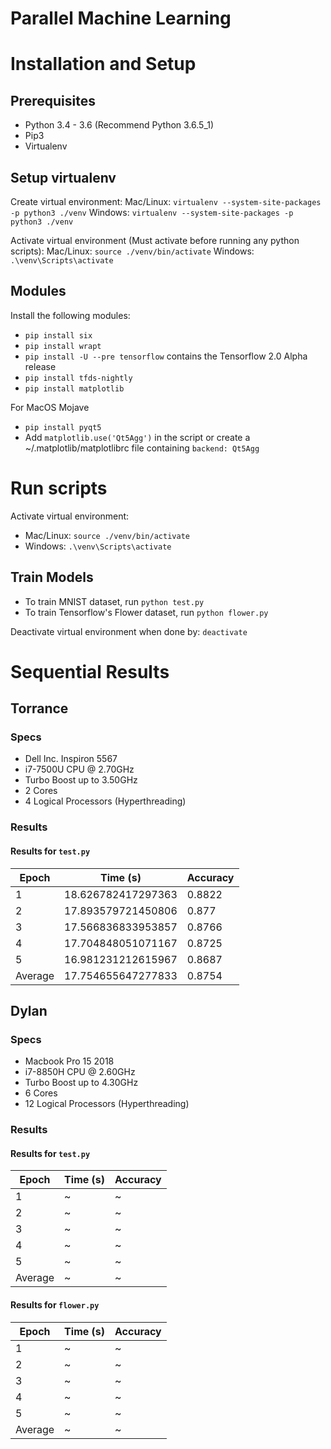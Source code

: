 # Parallel Machine Learning

# Installation and Setup

## Prerequisites
- Python 3.4 - 3.6 (Recommend Python 3.6.5_1)
- Pip3
- Virtualenv

## Setup virtualenv
Create virtual environment:
Mac/Linux: `virtualenv --system-site-packages -p python3 ./venv`
Windows: `virtualenv --system-site-packages -p python3 ./venv`

Activate virtual environment (Must activate before running any python scripts):
Mac/Linux: `source ./venv/bin/activate`
Windows: `.\venv\Scripts\activate`

## Modules
Install the following modules:
- `pip install six`
- `pip install wrapt`
- `pip install -U --pre tensorflow` contains the Tensorflow 2.0 Alpha release
- `pip install tfds-nightly`
- `pip install matplotlib`

For MacOS Mojave
- `pip install pyqt5`
- Add ``matplotlib.use('Qt5Agg')`` in the script or create a ~/.matplotlib/matplotlibrc file containing ``backend: Qt5Agg``

# Run scripts
Activate virtual environment:
- Mac/Linux: `source ./venv/bin/activate`
- Windows: `.\venv\Scripts\activate`

## Train Models
- To train MNIST dataset, run `python test.py`
- To train Tensorflow's Flower dataset, run `python flower.py`

Deactivate virtual environment when done by: `deactivate`

# Sequential Results 

## Torrance

### Specs
- Dell Inc. Inspiron 5567
- i7-7500U CPU @ 2.70GHz
- Turbo Boost up to 3.50GHz
- 2 Cores
- 4 Logical Processors (Hyperthreading)

### Results

#### Results for `test.py`

| Epoch     | Time (s)            | Accuracy  |
| --------- | ------------------- | --------  |
| 1         | 18.626782417297363  | 0.8822    |
| 2         | 17.893579721450806  | 0.877     |
| 3         | 17.566836833953857  | 0.8766    |
| 4         | 17.704848051071167  | 0.8725    |
| 5         | 16.981231212615967  | 0.8687    |
| Average   | 17.754655647277833  | 0.8754    |

## Dylan

### Specs
- Macbook Pro 15 2018
- i7-8850H CPU @ 2.60GHz
- Turbo Boost up to 4.30GHz
- 6 Cores
- 12 Logical Processors (Hyperthreading)

### Results

#### Results for `test.py`

| Epoch     | Time (s)            | Accuracy  |
| --------- | ------------------- | --------  |
| 1         | ~                   | ~         |
| 2         | ~                   | ~         |
| 3         | ~                   | ~         |
| 4         | ~                   | ~         |
| 5         | ~                   | ~         |
| Average   | ~                   | ~         |

#### Results for `flower.py`

| Epoch     | Time (s)            | Accuracy  |
| --------- | ------------------- | --------  |
| 1         | ~                   | ~         |
| 2         | ~                   | ~         |
| 3         | ~                   | ~         |
| 4         | ~                   | ~         |
| 5         | ~                   | ~         |
| Average   | ~                   | ~         |